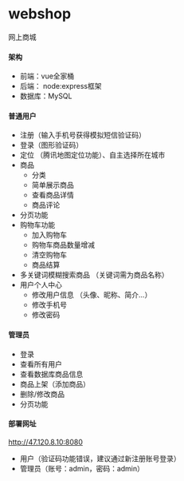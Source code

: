 # webshop

网上商城

#### 架构

- 前端：vue全家桶
- 后端： node:express框架
- 数据库：MySQL

#### 普通用户

- 注册（输入手机号获得模拟短信验证码）
- 登录（图形验证码）
- 定位 （腾讯地图定位功能）、自主选择所在城市
- 商品
  - 分类
  - 简单展示商品
  - 查看商品详情
  - 商品评论
- 分页功能
- 购物车功能
  - 加入购物车
  - 购物车商品数量增减
  - 清空购物车
  - 商品结算
- 多关键词模糊搜索商品 （关键词需为商品名称）
- 用户个人中心
  + 修改用户信息 （头像、昵称、简介...）
  + 修改手机号
  + 修改密码

#### 管理员

- 登录
- 查看所有用户
- 查看数据库商品信息
- 商品上架（添加商品）
- 删除/修改商品
- 分页功能

#### 部署网址

http://47.120.8.10:8080

- 用户（验证码功能错误，建议通过新注册账号登录）
- 管理员（账号：admin，密码：admin）
